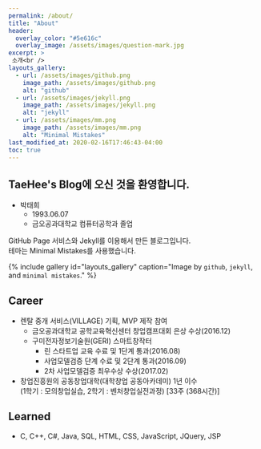 ```yaml
---
permalink: /about/
title: "About"
header:
  overlay_color: "#5e616c"
  overlay_image: /assets/images/question-mark.jpg
excerpt: >
 소개<br />
layouts_gallery:
  - url: /assets/images/github.png
    image_path: /assets/images/github.png
    alt: "github"
  - url: /assets/images/jekyll.png
    image_path: /assets/images/jekyll.png
    alt: "jekyll"
  - url: /assets/images/mm.png
    image_path: /assets/images/mm.png
    alt: "Minimal Mistakes"
last_modified_at: 2020-02-16T17:46:43-04:00
toc: true
---
```


TaeHee's Blog에 오신 것을 환영합니다.
-------
- 박태희  
  - 1993.06.07  
  - 금오공과대학교 컴퓨터공학과 졸업  
  
GitHub Page 서비스와 Jekyll를 이용해서 만든 블로그입니다.  
테마는 Minimal Mistakes를 사용했습니다.

{% include gallery id="layouts_gallery" caption="Image by `github`, `jekyll`, and `minimal mistakes`." %}


## Career

- 렌탈 중개 서비스(VILLAGE) 기획,  MVP 제작 참여
  - 금오공과대학교 공학교육혁신센터 창업캠프대회 은상 수상(2016.12)
  - 구미전자정보기술원(GERI) 스마트창작터  
    - 린 스타트업 교육 수료 및 1단계 통과(2016.08)  
    - 사업모델검증 단계 수료 및 2단계 통과(2016.09)  
    - 2차 사업모델검증 최우수상 수상(2017.02)
- 창업진흥원의 공동창업대학(대학창업 공동아카데미) 1년 이수  
  (1학기 : 모의창업실습, 2학기 : 벤처창업실전과정) [33주 (368시간)]


## Learned

- C, C++, C#, Java, SQL, HTML, CSS, JavaScript, JQuery, JSP